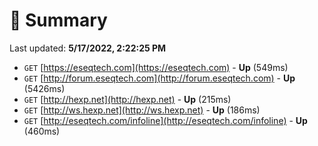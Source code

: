 # 📖 Summary
Last updated: **5/17/2022, 2:22:25 PM**

- `GET` [https://eseqtech.com](https://eseqtech.com) - **Up** (549ms)
- `GET` [http://forum.eseqtech.com](http://forum.eseqtech.com) - **Up** (5426ms)
- `GET` [http://hexp.net](http://hexp.net) - **Up** (215ms)
- `GET` [http://ws.hexp.net](http://ws.hexp.net) - **Up** (186ms)
- `GET` [http://eseqtech.com/infoline](http://eseqtech.com/infoline) - **Up** (460ms)
